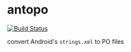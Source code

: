 antopo
======
[![Build Status](https://travis-ci.org/joanfont/antopo.svg?branch=master)](https://travis-ci.org/joanfont/antopo)

convert Android's `strings.xml` to PO files


